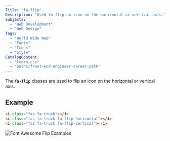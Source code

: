 ```yaml
---
Title: "fa-flip"
Description: "Used to flip an icon on the horizontal or vertical axis."
Subjects:
  - "Web Development"
  - "Web Design"
Tags:
  - "World Wide Web"
  - "Fonts"
  - "Icons"
  - "Style"
CatalogContent:
  - "learn-css"
  - "paths/front-end-engineer-career-path"
---
```


The **`fa-flip`** classes are used to flip an icon on the horizontal or vertical axis.

## Example

```html
<i class="fas fa-truck"></i>
<i class="fas fa-truck fa-flip-horizontal"></i>
<i class="fas fa-truck fa-flip-vertical"></i>
```

![Font Awesome Flip Examples](https://raw.githubusercontent.com/Codecademy/docs/main/media/font-awesome-flip.png)
